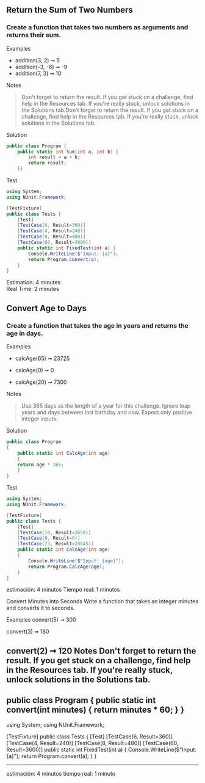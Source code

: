 ##  Return the Sum of Two Numbers 
###  Create a function that takes two numbers as arguments and returns their sum.

Examples
- addition(3, 2) ➞ 5
- addition(-3, -6) ➞ -9
- addition(7, 3) ➞ 10 

Notes
> Don't forget to return the result. If you get stuck on a challenge, find help in the Resources tab. If you're really stuck, unlock solutions in the Solutions tab.Don't forget to return the result. If you get stuck on a challenge, find help in the Resources tab. If you're really stuck, unlock solutions in the Solutions tab.

Solution
```cs
public class Program { 
	public static int Sum(int a, int b) { 
		int result = a + b; 
		return result; 
	}}
```
Test
```cs
using System;
using NUnit.Framework;

[TestFixture]
public class Tests {
	[Test]
	[TestCase(6, Result=360)]
	[TestCase(4, Result=240)]
	[TestCase(8, Result=480)]
	[TestCase(60, Result=3600)]
	public static int FixedTest(int a) {
		Console.WriteLine($"Input: {a}");
		return Program.convert(a);
	}
}
```
Estimation: 4 minutes
<br>Real Time: 2 minutes

## Convert Age to Days
### Create a function that takes the age in years and returns the age in days.

Examples
- calcAge(65) ➞ 23725

- calcAge(0) ➞ 0

- calcAge(20) ➞ 7300

Notes
> Use 365 days as the length of a year for this challenge.
Ignore leap years and days between last birthday and now.
Expect only positive integer inputs.


Solution
```cs
public class Program 
{
    public static int CalcAge(int age) 
    {
	return age * 365;
    }
}
```
Test
```cs
using System;
using NUnit.Framework;

[TestFixture]
public class Tests {
	[Test]
	[TestCase(10, Result=3650)]
	[TestCase(0, Result=0)]
	[TestCase(73, Result=26645)]
	public static int CalcAge(int age)
	{
		Console.WriteLine($"Input: {age}");
		return Program.CalcAge(age);
	}
}
```

estimación: 4 minutos 
Tiempo real: 1 minutos

Convert Minutes into Seconds
Write a function that takes an integer minutes and converts it to seconds.

Examples
convert(5) ➞ 300

convert(3) ➞ 180

convert(2) ➞ 120
Notes
Don't forget to return the result.
If you get stuck on a challenge, find help in the Resources tab.
If you're really stuck, unlock solutions in the Solutions tab.
------------
public class Program {
	public static int convert(int minutes) {
		return minutes * 60;
	}
}
---------------------------------

using System;
using NUnit.Framework;

[TestFixture]
public class Tests {
	[Test]
	[TestCase(6, Result=360)]
	[TestCase(4, Result=240)]
	[TestCase(8, Result=480)]
	[TestCase(60, Result=3600)]
	public static int FixedTest(int a) {
		Console.WriteLine($"Input: {a}");
		return Program.convert(a);
	}
}

-------------------------------

estimación: 4 minutos
tiempo real: 1 minuto


